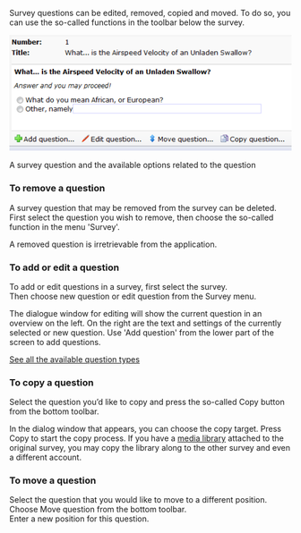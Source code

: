 Survey questions can be edited, removed, copied and moved. To do so, you
can use the so-called functions in the toolbar below the survey.

![Survey toolbar](images/surveytoolbar.png)

A survey question and the available options related to the question

### To remove a question

A survey question that may be removed from the survey can be deleted.
First select the question you wish to remove, then choose the so-called
function in the menu 'Survey'.

A removed question is irretrievable from the application.

### To add or edit a question

To add or edit questions in a survey, first select the survey. \
Then choose new question or edit question from the Survey menu.

The dialogue window for editing will show the current question in an
overview on the left. On the right are the text and settings of the
currently selected or new question. Use 'Add question' from the lower
part of the screen to add questions.

[See all the available question
types](https://www.copernica.com/en/support/survey-question-types-and-their-options)

### To copy a question

Select the question you’d like to copy and press the so-called Copy
button from the bottom toolbar.

In the dialog window that appears, you can choose the copy target. Press
Copy to start the copy process. If you have a [media
library](# "Using media libraries") attached to the original survey, you
may copy the library along to the other survey and even a different
account.

### To move a question

Select the question that you would like to move to a different
position. Choose Move question from the bottom toolbar. \
Enter a new position for this question.